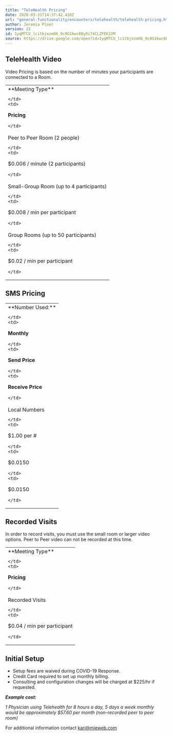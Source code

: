 ```yaml
---
title: "TeleHealth Pricing"
date: 2020-03-31T14:37:42.416Z
url: "general-functionality/encounters/telehealth/telehealth-pricing.html"
author: Jeremia Ploor
version: 22
id: 1yqMTCU_lcitbjezmO6_9c0G1kwc88y0i74CLZFEK1VM
source: https://drive.google.com/open?id=1yqMTCU_lcitbjezmO6_9c0G1kwc88y0i74CLZFEK1VM
---
```

## TeleHealth Video

Video Pricing is based on the number of minutes your participants are connected to a Room.



<table>
  <tr>
    <td>
**Meeting Type**

    </td>
    <td>
**Pricing**

    </td>
  </tr>
  <tr>
    <td>
Peer to Peer Room (2 people)	

    </td>
    <td>
$0.006 / minute (2 participants)

    </td>
  </tr>
  <tr>
    <td>
Small-Group Room (up to 4 participants)

    </td>
    <td>
$0.008 / min per participant 

    </td>
  </tr>
  <tr>
    <td>
Group Rooms (up to 50 participants)

    </td>
    <td>
$0.02 / min per participant

    </td>
  </tr>
</table>

## SMS Pricing

<table>
  <tr>
    <td>
**Number Used:**

    </td>
    <td>
**Monthly**

    </td>
    <td>
**Send Price**

    </td>
    <td>
**Receive Price**

    </td>
  </tr>
  <tr>
    <td>
Local Numbers

    </td>
    <td>
$1.00 per #

    </td>
    <td>
$0.0150

    </td>
    <td>
$0.0150

    </td>
  </tr>
</table>

## Recorded Visits

In order to record visits, you must use the small room or larger video options. Peer to Peer video can not be recorded at this time. 



<table>
  <tr>
    <td>
**Meeting Type**

    </td>
    <td>
**Pricing**

    </td>
  </tr>
  <tr>
    <td>
Recorded Visits

    </td>
    <td>
$0.04 / min per participant

    </td>
  </tr>
</table>

## Initial Setup

* Setup fees are waived during COVID-19 Response.
* Credit Card required to set up monthly billing.
* Consulting and configuration changes will be charged at $225/hr if requested.



**_Example cost:_**

*1 Physician using Telehealth for 8 hours a day, 5 days a week monthly would be approximately $57.60 per month (non-recorded peer to peer room)*

For additional information contact [kari@mieweb.com](../../../mailto:kari@mieweb.com)

